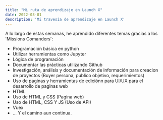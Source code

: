 ```yaml
---
title: "Mi ruta de aprendizaje en Launch X"
date: 2022-03-01
description: 'Mi travesía de aprendizaje en Launch X'
---
```


A lo largo de estas semanas, he aprendido diferentes temas gracias a los 'Missions Comanders':

- Programación básica en python
- Utilizar herramientas como Jupyter
- Lógica de programación
- Documentar las prácticas utilizando Github 
- Investigación, análisis y documentación de información para creacion de proyectos (Buyer persona, publico objetivo, requerimientos)
- Uso de paginas y herramientas de ediciónn para UI/UX para el desarrollo de paginas web
- HTML 
- Uso de HTML y CSS (Pagina web)
- Uso de  HTML, CSS Y JS (Uso de API)
- Vuex
- ... Y el camino aun continua.
